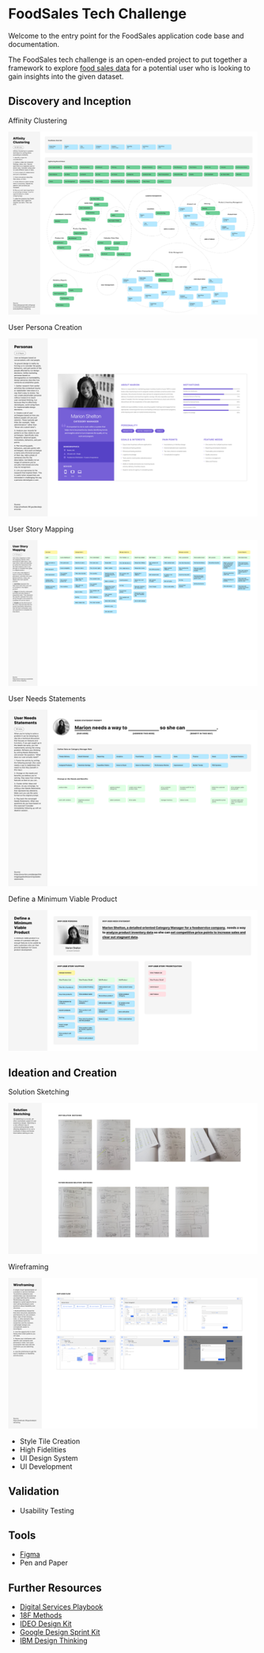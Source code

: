 # FoodSales Tech Challenge

Welcome to the entry point for the FoodSales application code base and documentation.

The FoodSales tech challenge is an open-ended project to put together a framework to explore [food sales data](./data/FoodSales.csv) for a potential user who is looking to gain insights into the given dataset.

## Discovery and Inception

Affinity Clustering

![Affinity Clustering](./discovery/affinity-clustering-method.png)

User Persona Creation

![User Persona Creation](./discovery/user-persona-method.png)

User Story Mapping

![User Story Mapping](./discovery/user-story-mapping-method.png)

User Needs Statements

![User Needs Statements](./discovery/user-needs-statements-method.png)

Define a Minimum Viable Product

![Define a Minimum Viable Product](./discovery/minimum-viable-product-method.png)

## Ideation and Creation

Solution Sketching

![Solution Sketching](./creation/solution-sketching-method.png)

Wireframing

![Wireframing](./creation/wireframing-method.png)

* Style Tile Creation
* High Fidelities
* UI Design System
* UI Development

## Validation

* Usability Testing

## Tools

* [Figma](https://www.figma.com/)
* Pen and Paper

## Further Resources

* [Digital Services Playbook](https://playbook.cio.gov/)
* [18F Methods](https://methods.18f.gov/)
* [IDEO Design Kit](https://www.designkit.org/)
* [Google Design Sprint Kit](https://designsprintkit.withgoogle.com/)
* [IBM Design Thinking](https://www.ibm.com/design/thinking/)
